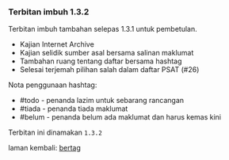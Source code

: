 ---
---

### Terbitan imbuh 1.3.2

Terbitan imbuh tambahan selepas 1.3.1 untuk pembetulan.

- Kajian Internet Archive
- Kajian selidik sumber asal bersama salinan maklumat
- Tambahan ruang tentang daftar bersama hashtag
- Selesai terjemah pilihan salah dalam daftar PSAT (#26)

Nota penggunaan hashtag:

- #todo - penanda lazim untuk sebarang rancangan
- #tiada - penanda tiada maklumat
- #belum - penanda belum ada maklumat dan harus kemas kini

Terbitan ini dinamakan `1.3.2`

laman kembali: [bertag][0]

  [0]: ../bertag.md
